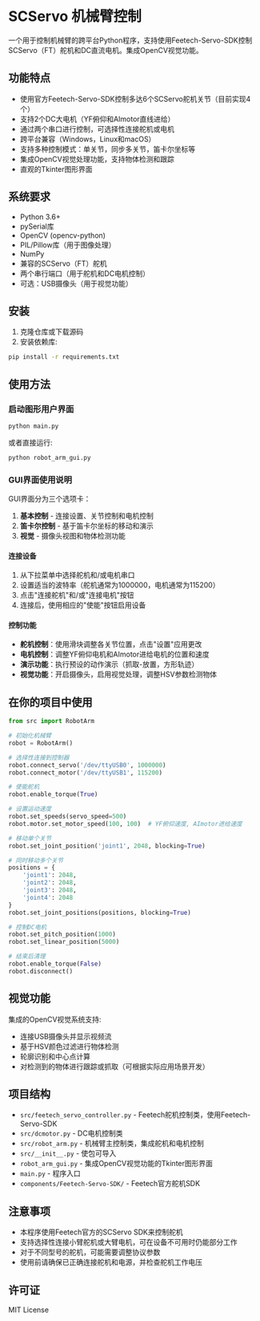 # SCServo 机械臂控制

一个用于控制机械臂的跨平台Python程序，支持使用Feetech-Servo-SDK控制SCServo（FT）舵机和DC直流电机。集成OpenCV视觉功能。

## 功能特点

- 使用官方Feetech-Servo-SDK控制多达6个SCServo舵机关节（目前实现4个）
- 支持2个DC大电机（YF俯仰和AImotor直线进给）
- 通过两个串口进行控制，可选择性连接舵机或电机
- 跨平台兼容（Windows，Linux和macOS）
- 支持多种控制模式：单关节，同步多关节，笛卡尔坐标等
- 集成OpenCV视觉处理功能，支持物体检测和跟踪
- 直观的Tkinter图形界面

## 系统要求

- Python 3.6+
- pySerial库
- OpenCV (opencv-python)
- PIL/Pillow库（用于图像处理）
- NumPy
- 兼容的SCServo（FT）舵机
- 两个串行端口（用于舵机和DC电机控制）
- 可选：USB摄像头（用于视觉功能）

## 安装

1. 克隆仓库或下载源码
2. 安装依赖库:

```bash
pip install -r requirements.txt
```

## 使用方法

### 启动图形用户界面

```bash
python main.py
```

或者直接运行:

```bash
python robot_arm_gui.py
```

### GUI界面使用说明

GUI界面分为三个选项卡：

1. **基本控制** - 连接设置、关节控制和电机控制
2. **笛卡尔控制** - 基于笛卡尔坐标的移动和演示
3. **视觉** - 摄像头视图和物体检测功能

#### 连接设备

1. 从下拉菜单中选择舵机和/或电机串口
2. 设置适当的波特率（舵机通常为1000000，电机通常为115200）
3. 点击"连接舵机"和/或"连接电机"按钮
4. 连接后，使用相应的"使能"按钮启用设备

#### 控制功能

- **舵机控制**：使用滑块调整各关节位置，点击"设置"应用更改
- **电机控制**：调整YF俯仰电机和AImotor进给电机的位置和速度
- **演示功能**：执行预设的动作演示（抓取-放置，方形轨迹）
- **视觉功能**：开启摄像头，启用视觉处理，调整HSV参数检测物体

## 在你的项目中使用

```python
from src import RobotArm

# 初始化机械臂
robot = RobotArm()

# 选择性连接到控制器
robot.connect_servo('/dev/ttyUSB0', 1000000)
robot.connect_motor('/dev/ttyUSB1', 115200)

# 使能舵机
robot.enable_torque(True)

# 设置运动速度
robot.set_speeds(servo_speed=500)
robot.motor.set_motor_speed(100, 100)  # YF俯仰速度, AImotor进给速度

# 移动单个关节
robot.set_joint_position('joint1', 2048, blocking=True)

# 同时移动多个关节
positions = {
    'joint1': 2048,
    'joint2': 2048,
    'joint3': 2048,
    'joint4': 2048
}
robot.set_joint_positions(positions, blocking=True)

# 控制DC电机
robot.set_pitch_position(1000)
robot.set_linear_position(5000)

# 结束后清理
robot.enable_torque(False)
robot.disconnect()
```

## 视觉功能

集成的OpenCV视觉系统支持:

- 连接USB摄像头并显示视频流
- 基于HSV颜色过滤进行物体检测
- 轮廓识别和中心点计算
- 对检测到的物体进行跟踪或抓取（可根据实际应用场景开发）

## 项目结构

- `src/feetech_servo_controller.py` - Feetech舵机控制类，使用Feetech-Servo-SDK
- `src/dcmotor.py` - DC电机控制类
- `src/robot_arm.py` - 机械臂主控制类，集成舵机和电机控制
- `src/__init__.py` - 使包可导入
- `robot_arm_gui.py` - 集成OpenCV视觉功能的Tkinter图形界面
- `main.py` - 程序入口
- `components/Feetech-Servo-SDK/` - Feetech官方舵机SDK

## 注意事项

- 本程序使用Feetech官方的SCServo SDK来控制舵机
- 支持选择性连接小臂舵机或大臂电机，可在设备不可用时仍能部分工作
- 对于不同型号的舵机，可能需要调整协议参数
- 使用前请确保已正确连接舵机和电源，并检查舵机工作电压

## 许可证

MIT License 